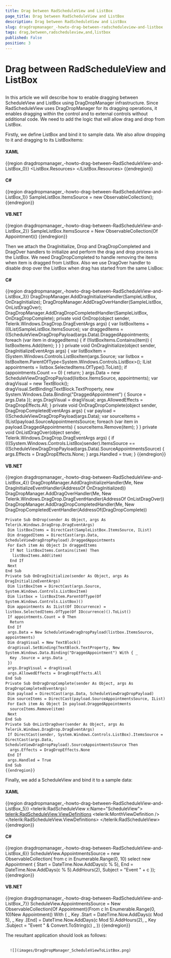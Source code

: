 ```yaml
---
title: Drag between RadScheduleView and ListBox
page_title: Drag between RadScheduleView and ListBox
description: Drag between RadScheduleView and ListBox
slug: dragdropmanager_-howto-drag-between-radscheduleview-and-listbox
tags: drag,between,radscheduleview,and,listbox
published: False
position: 3
---
```


# Drag between RadScheduleView and ListBox



## 

In this article we will describe how to enable dragging between ScheduleView and ListBox using DragDropManager infrastructure.
Since RadScheduleView uses DragDropManager for its dragging operations, it enables dragging within the control and to external controls without additional code.
We need to add the logic that will allow drag and drop from ListBox. 

Firstly, we define ListBox and bind it to sample data. We also allow dropping to it and dragging to its ListBoxItems:

#### __XAML__

{{region dragdropmanager_-howto-drag-between-RadScheduleView-and-ListBox_0}}
	<ListBox Grid.Column="1" x:Name="SampleListBox" AllowDrop="True" Background="WhiteSmoke">
	   <ListBox.Resources>
	        <Style TargetType="ListBoxItem">
	            <Setter Property="telerik:DragDropManager.AllowDrag" Value="True"></Setter>
	        </Style>
	   </ListBox.Resources>
	</ListBox>
	{{endregion}}



#### __C#__

{{region dragdropmanager_-howto-drag-between-RadScheduleView-and-ListBox_1}}
	SampleListBox.ItemsSource = new ObservableCollection<Appointment>();
	{{endregion}}



#### __VB.NET__

{{region dragdropmanager_-howto-drag-between-RadScheduleView-and-ListBox_2}}
	SampleListBox.ItemsSource = New ObservableCollection(Of Appointment)()
	{{endregion}}



Then we attach the DragInitialize, Drop and DragDropCompleted and DragOver handlers to initialize and perform the drag and drop process in the ListBox. We need DragDropCompleted to handle removing the items when item is dragged from ListBox. Also we use DragOver handler to disable drop over the ListBox when drag has started from the same LisBox:

#### __C#__

{{region dragdropmanager_-howto-drag-between-RadScheduleView-and-ListBox_3}}
	DragDropManager.AddDragInitializeHandler(SampleListBox, OnDragInitialize);
	DragDropManager.AddDragOverHandler(SampleListBox, OnListDragOver);
	DragDropManager.AddDragDropCompletedHandler(SampleListBox, OnDragDropComplete);
	private void OnDrop(object sender, Telerik.Windows.DragDrop.DragEventArgs args)
	{
	    var listBoxItems = ((IList)SampleListBox.ItemsSource);
	    var draggedItems = ((ScheduleViewDragDropPayload)args.Data).DraggedAppointments;
	    foreach (var item in draggedItems)
	    {
	        if (!listBoxItems.Contains(item))
	        {
	             listBoxItems.Add(item);
	        }
	    }
	}
	private void OnDragInitialize(object sender, DragInitializeEventArgs args)
	{
	    var listBoxItem = (System.Windows.Controls.ListBoxItem)args.Source;
	    var listbox = listBoxItem.ParentOfType<System.Windows.Controls.ListBox>();
	    IList<IOccurrence> appointments = listbox.SelectedItems.OfType<IOccurrence>().ToList();
	    if (appointments.Count == 0)
	    {
	           return;
	    }
	    args.Data = new ScheduleViewDragDropPayload(listbox.ItemsSource, appointments);
	    var dragVisual = new TextBlock();
	    dragVisual.SetBinding(TextBlock.TextProperty, new System.Windows.Data.Binding("DraggedAppointment") { Source = args.Data });
	    args.DragVisual = dragVisual;
	    args.AllowedEffects = DragDropEffects.All;
	}
	private void OnDragDropComplete(object sender, DragDropCompletedEventArgs args)
	{
	    var payload = ((ScheduleViewDragDropPayload)args.Data);
	    var sourceItems = (IList)payload.SourceAppointmentsSource;
	    foreach (var item in payload.DraggedAppointments)
	    {
	        sourceItems.Remove(item);
	    }
	}
	private void OnListDragOver(object sender, Telerik.Windows.DragDrop.DragEventArgs args)
	{
	    if (((System.Windows.Controls.ListBox)sender).ItemsSource == ((ScheduleViewDragDropPayload)args.Data).SourceAppointmentsSource)
	    {
	        args.Effects = DragDropEffects.None;
	    }
	    args.Handled = true;
	}
	{{endregion}}



#### __VB.NET__

{{region dragdropmanager_-howto-drag-between-RadScheduleView-and-ListBox_4}}
	DragDropManager.AddDragInitializeHandler(Me, New DragInitializeEventHandler(AddressOf OnDragInitialized))           
	DragDropManager.AddDragOverHandler(Me, New Telerik.Windows.DragDrop.DragEventHandler(AddressOf OnListDragOver))
	DragDropManager.AddDragDropCompletedHandler(Me, New DragDropCompletedEventHandler(AddressOf(DragDropComplete))
	
	Private Sub OnDrop(sender As Object, args As Telerik.Windows.DragDrop.DragEventArgs)
	 Dim listBoxItems = DirectCast(SampleListBox.ItemsSource, IList)
	 Dim draggedItems = DirectCast(args.Data, ScheduleViewDragDropPayload).DraggedAppointments
	 For Each item As Object In draggedItems
	  If Not listBoxItems.Contains(item) Then
	   listBoxItems.Add(item)
	  End If
	 Next
	End Sub
	Private Sub OnDragInitialize(sender As Object, args As DragInitializeEventArgs)
	 Dim listBoxItem = DirectCast(args.Source, System.Windows.Controls.ListBoxItem)
	 Dim listbox = listBoxItem.ParentOfType(Of System.Windows.Controls.ListBox)()
	 Dim appointments As IList(Of IOccurrence) = listbox.SelectedItems.OfType(Of IOccurrence)().ToList()
	 If appointments.Count = 0 Then
	  Return
	 End If
	 args.Data = New ScheduleViewDragDropPayload(listbox.ItemsSource, appointments)
	 Dim dragVisual = New TextBlock()
	 dragVisual.SetBinding(TextBlock.TextProperty, New System.Windows.Data.Binding("DraggedAppointment") With { _
	  Key .Source = args.Data _
	 })
	 args.DragVisual = dragVisual
	 args.AllowedEffects = DragDropEffects.All
	End Sub
	Private Sub OnDragDropComplete(sender As Object, args As DragDropCompletedEventArgs)
	 Dim payload = DirectCast(args.Data, ScheduleViewDragDropPayload)
	 Dim sourceItems = DirectCast(payload.SourceAppointmentsSource, IList)
	 For Each item As Object In payload.DraggedAppointments
	  sourceItems.Remove(item)
	 Next
	End Sub
	Private Sub OnListDragOver(sender As Object, args As Telerik.Windows.DragDrop.DragEventArgs)
	 If DirectCast(sender, System.Windows.Controls.ListBox).ItemsSource = DirectCast(args.Data, ScheduleViewDragDropPayload).SourceAppointmentsSource Then
	  args.Effects = DragDropEffects.None
	 End If
	 args.Handled = True
	End Sub
	{{endregion}}



Finally, we add a ScheduleView and bind it to a sample data:

#### __XAML__

{{region dragdropmanager_-howto-drag-between-RadScheduleView-and-ListBox_5}}
	<telerik:RadScheduleView x:Name="ScheduleView">
	    <telerik:RadScheduleView.ViewDefinitions>
	         <telerik:MonthViewDefinition />
	    </telerik:RadScheduleView.ViewDefinitions>
	</telerik:RadScheduleView>
	{{endregion}}



#### __C#__

{{region dragdropmanager_-howto-drag-between-RadScheduleView-and-ListBox_6}}
	ScheduleView.AppointmentsSource = new ObservableCollection<Appointment>(
	                from c in Enumerable.Range(0, 10)
	                select new Appointment { Start = DateTime.Now.AddDays(c % 5), End = DateTime.Now.AddDays(c % 5).AddHours(2), Subject = "Event " + c });
	{{endregion}}



#### __VB.NET__

{{region dragdropmanager_-howto-drag-between-RadScheduleView-and-ListBox_7}}
	ScheduleView.AppointmentsSource = New ObservableCollection(Of Appointment)(From c In Enumerable.Range(0, 10)New Appointment() With { _
	 Key .Start = DateTime.Now.AddDays(c Mod 5), _
	 Key .[End] = DateTime.Now.AddDays(c Mod 5).AddHours(2), _
	 Key .Subject = "Event " & Convert.ToString(c) _
	})
	{{endregion}}



The resultant application should look as follows:




         
      ![](images/DragDropManager_ScheduleViewToListBox.png)
